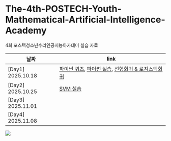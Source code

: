 # The-4th-POSTECH-Youth-Mathematical-Artificial-Intelligence-Academy


4회 포스텍청소년수리인공지능아카데미 실습 자료

| 날짜 | link |
|---|---|
| [Day1]  2025.10.18 | [파이썬 퀴즈](https://gemini.google.com/share/67d07d2fd074), [파이썬 실습](https://github.com/Potdooshami/The-4th-POSTECH-Youth-Mathematical-Artificial-Intelligence-Academy-Public/blob/main/PYMAIA4_day1_%ED%8C%8C%EC%9D%B4%EC%8D%AC%EC%8B%A4%EC%8A%B5.ipynb), [선형회귀 & 로지스틱회귀](https://github.com/Potdooshami/The-4th-POSTECH-Youth-Mathematical-Artificial-Intelligence-Academy-Public/blob/main/PYMAIA4_day1_%EC%84%A0%ED%98%95%ED%9A%8C%EA%B7%80%2C%EB%A1%9C%EC%A7%80%EC%8A%A4%ED%8B%B1%ED%9A%8C%EA%B7%80.ipynb)|
| [Day2] 2025.10.25  |  [SVM 실습](https://github.com/Potdooshami/1T-TaS2-point-defect-analysis/blob/master/PYMAIA4_day2.ipynb) |
| [Day3] 2025.11.01 | |
| [Day4] 2025.11.08| |

[![](https://minds.postech.ac.kr/_res/postech/minds2/img/cropped-logo4-wide-1.png)](https://minds.postech.ac.kr/minds2/index.do)
